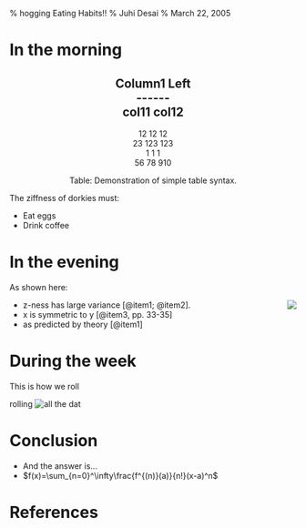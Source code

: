 % hogging Eating Habits!!
% Juhi Desai
% March 22, 2005

# In the morning


<center>

 Column1      Left      
             ------    
col11 col12
----------- 
 12     12     12            
 23     123    123          
  1     1      1           
 56     78     910            
	
Table:  Demonstration of simple table syntax.

</center>

The ziffness of dorkies must:

- Eat eggs
- Drink coffee

# In the evening

As shown here:

<img align=right src="../img/plot/plot1.png">

- z-ness has large variance [@item1; @item2].
- x is symmetric to y  [@item3, pp. 33-35]
- as predicted by theory [@item1]


# During the week

This is how we roll

rolling ![all the dat](../img/dot/dot1.png)

# Conclusion

- And the answer is...
- $f(x)=\sum_{n=0}^\infty\frac{f^{(n)}(a)}{n!}(x-a)^n$

# References
